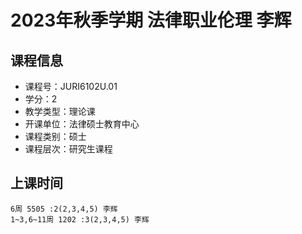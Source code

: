 # 2023年秋季学期 法律职业伦理 李辉






## 课程信息

- 课程号：JURI6102U.01
- 学分：2
- 教学类型：理论课
- 开课单位：法律硕士教育中心
- 课程类别：硕士
- 课程层次：研究生课程

## 上课时间

```
6周 5505 :2(2,3,4,5) 李辉
1~3,6~11周 1202 :3(2,3,4,5) 李辉
```

